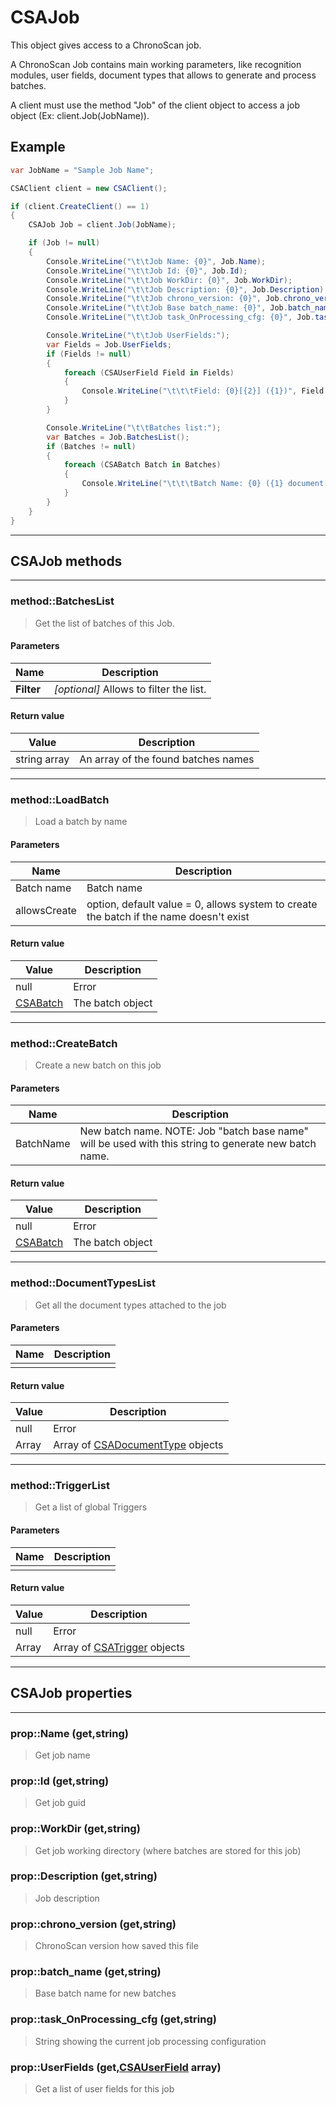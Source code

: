 # CSAJob

This object gives access to a ChronoScan job.

A ChronoScan Job contains main working parameters, like recognition modules, user fields, document types 
that allows to generate and process batches.

A client must use the method "Job" of the client object to access a job object (Ex: client.Job(JobName)).

## Example
```cs
var JobName = "Sample Job Name";

CSAClient client = new CSAClient();

if (client.CreateClient() == 1)
{
	CSAJob Job = client.Job(JobName);

	if (Job != null)
	{
		Console.WriteLine("\t\tJob Name: {0}", Job.Name);
		Console.WriteLine("\t\tJob Id: {0}", Job.Id);
		Console.WriteLine("\t\tJob WorkDir: {0}", Job.WorkDir);
		Console.WriteLine("\t\tJob Description: {0}", Job.Description);
		Console.WriteLine("\t\tJob chrono_version: {0}", Job.chrono_version);
		Console.WriteLine("\t\tJob Base batch_name: {0}", Job.batch_name);
		Console.WriteLine("\t\tJob task_OnProcessing_cfg: {0}", Job.task_OnProcessing_cfg);

		Console.WriteLine("\t\tJob UserFields:");
		var Fields = Job.UserFields;
		if (Fields != null)
		{
			foreach (CSAUserField Field in Fields)
			{
				Console.WriteLine("\t\t\tField: {0}[{2}] ({1})", Field.Name, Field.DisplayName,Field.TypeName);
			}
		}

		Console.WriteLine("\t\tBatches list:");
		var Batches = Job.BatchesList();
		if (Batches != null)
		{
			foreach (CSABatch Batch in Batches)
			{
				Console.WriteLine("\t\t\tBatch Name: {0} ({1} document(s))", Batch.Name, Batch.DocumentsCount);
			}
		}
	}
}
```
---
## CSAJob methods
---
### method::BatchesList
>Get the list of batches of this Job.
#### Parameters
| Name				| Description		|
|-------------------|-------------------|
|**Filter**	|*[optional]* Allows to filter the list.	|
#### Return value
| Value				| Description		|
|-------------------|-------------------|
|string array|An array of the found batches names|

---
### method::LoadBatch
>Load a batch by name
#### Parameters
| Name				| Description		|
|-------------------|-------------------|
|Batch name			|Batch name|
|allowsCreate		|option, default value = 0, allows system to create the batch if the name doesn't exist|
#### Return value
| Value				| Description		|
|-------------------|-------------------|
|null|Error|
|[CSABatch](./objects/CSABatch)|The batch object|

---
### method::CreateBatch
>Create a new batch on this job
#### Parameters
| Name				| Description		|
|-------------------|-------------------|
|BatchName			|New batch name. NOTE: Job "batch base name" will be used with this string to generate new batch name.|
#### Return value
| Value				| Description		|
|-------------------|-------------------|
|null|Error|
|[CSABatch](./objects/CSABatch)|The batch object|

---

### method::DocumentTypesList
>Get all the document types attached to the job
#### Parameters
| Name				| Description		|
|-------------------|-------------------|
|||
#### Return value
| Value				| Description		|
|-------------------|-------------------|
|null|Error|
|Array|Array of [CSADocumentType](./objects/CSADocumentType) objects|

---

### method::TriggerList
>Get a list of global Triggers
#### Parameters
| Name				| Description		|
|-------------------|-------------------|
|||
#### Return value
| Value				| Description		|
|-------------------|-------------------|
|null|Error|
|Array|Array of [CSATrigger](./objects/CSATrigger) objects|

---
## CSAJob properties
---
### prop::Name (get,string)
>Get job name
### prop::Id (get,string)
>Get job guid
### prop::WorkDir (get,string)
>Get job working directory (where batches are stored for this job)
### prop::Description (get,string)
>Job description
### prop::chrono_version (get,string)
>ChronoScan version how saved this file
### prop::batch_name (get,string)
>Base batch name for new batches
### prop::task_OnProcessing_cfg (get,string)
>String showing the current job processing configuration
### prop::UserFields (get,[CSAUserField](./objects/CSAUserField) array)
>Get a list of user fields for this job

